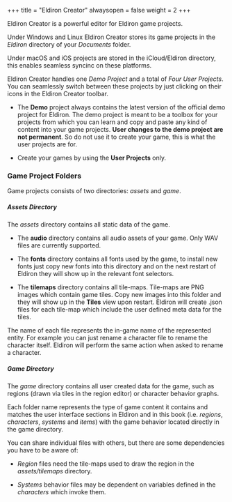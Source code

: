 +++
title = "Eldiron Creator"
alwaysopen = false
weight = 2
+++

Eldiron Creator is a powerful editor for Eldiron game projects.

Under Windows and Linux Eldiron Creator stores its game projects in the *Eldiron* directory of your *Documents* folder.

Under macOS and iOS projects are stored in the iCloud/Eldiron directory, this enables seamless syncinc on these platforms.

Eldiron Creator handles one *Demo Project* and a total of *Four User Projects*. You can seamlessly switch between these projects by just clicking on their icons in the Eldiron Creator toolbar.

* The **Demo** project always contains the latest version of the official demo project for Eldiron. The demo project is meant to be a toolbox for your projects from which you can learn and copy and paste any kind of content into your game projects. **User changes to the demo project are not permanent**. So do not use it to create your game, this is what the user projects are for.

* Create your games by using the **User Projects** only.

### Game Project Folders

Game projects consists of two directories: *assets* and *game*.

##### Assets Directory

The *assets* directory contains all static data of the game.

- The **audio** directory contains all audio assets of your game. Only WAV files are currently supported.

- The **fonts** directory contains all fonts used by the game, to install new fonts just copy new fonts into this directory and on the next restart of Eldiron they will show up in the relevant font selectors.

- The **tilemaps** directory contains all tile-maps. Tile-maps are PNG images which contain game tiles. Copy new images into this folder and they will show up in the **Tiles** view upon restart. Eldiron will create .json files for each tile-map which include the user defined meta data for the tiles.

The name of each file represents the in-game name of the represented entity. For example you can just rename a character file to rename the character itself. Eldiron will perform the same action when asked to rename a character.

##### Game Directory

The *game* directory contains all user created data for the game, such as regions (drawn via tiles in the region editor) or character behavior graphs.

Each folder name represents the type of game content it contains and matches the user interface sections in Eldiron and in this book (i.e. *regions*, *characters*, *systems* and *items*) with the game behavior located directly in the game directory.

You can share individual files with others, but there are some dependencies you have to be aware of:

* *Region* files need the tile-maps used to draw the region in the *assets/tilemaps* directory.

* *Systems* behavior files may be dependent on variables defined in the *characters* which invoke them.

